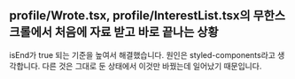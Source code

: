 ## profile/Wrote.tsx, profile/InterestList.tsx의 무한스크롤에서 처음에 자료 받고 바로 끝나는 상황

isEnd가 true 되는 기준을 높여서 해결했습니다. 원인은 styled-components라고 생각합니다. 다른 것은 그대로 둔 상태에서 이것만 바꿨는데 일어났기 때문입니다.
